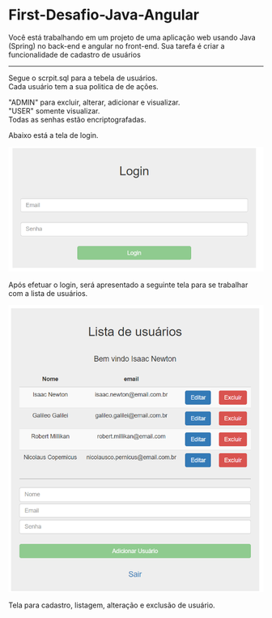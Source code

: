 # First-Desafio-Java-Angular
Você está trabalhando em um projeto de uma aplicação web usando Java (Spring) no back-end e angular no front-end. Sua tarefa é criar a funcionalidade de cadastro de usuários

<hr>

Segue o scrpit.sql para a tebela de usuários.<br>
Cada usuário tem a sua politica de de ações.

"ADMIN" para excluir, alterar, adicionar e visualizar.<br>
"USER" somente visualizar.<br>
Todas as senhas estão encriptografadas.

Abaixo está a tela de login.

![img_1.png](img_1.png)

Após efetuar o login, será apresentado a seguinte tela para se trabalhar com a lista de usuários.

![img_2.png](img_2.png)


Tela para cadastro, listagem, alteração e exclusão de usuário.


